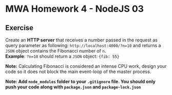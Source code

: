 # MWA Homework 4 - NodeJS 03
## Exercise
Create an **HTTP server** that receives a number passed in the request as query parameter as following: `http://localhost:4000/?n=10` and returns a `JSON` object contains the Fibonacci number of `n`.  
**Example**: `?n=10` should return a `JSON` object: `{fib: 55}`  
  
**Note:** Calculating Fibonacci is considered an intense CPU work, design your code so it does not block the main event-loop of the master process. 
  
  **Note: Add `node_modules` folder to your `.gitignore` file. You should only push your code along with `package.json` and `package-lock.json`**
